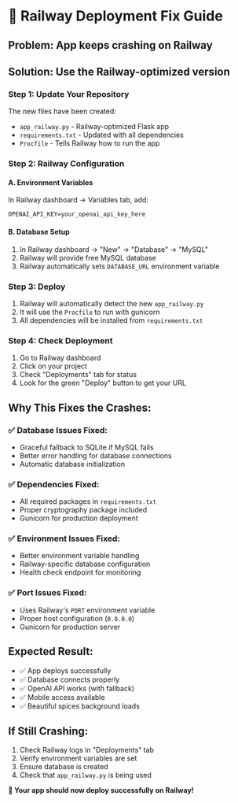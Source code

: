 # 🚀 Railway Deployment Fix Guide

## **Problem**: App keeps crashing on Railway

## **Solution**: Use the Railway-optimized version

### **Step 1: Update Your Repository**
The new files have been created:
- `app_railway.py` - Railway-optimized Flask app
- `requirements.txt` - Updated with all dependencies
- `Procfile` - Tells Railway how to run the app

### **Step 2: Railway Configuration**

#### **A. Environment Variables**
In Railway dashboard → Variables tab, add:
```
OPENAI_API_KEY=your_openai_api_key_here
```

#### **B. Database Setup**
1. In Railway dashboard → "New" → "Database" → "MySQL"
2. Railway will provide free MySQL database
3. Railway automatically sets `DATABASE_URL` environment variable

### **Step 3: Deploy**
1. Railway will automatically detect the new `app_railway.py`
2. It will use the `Procfile` to run with gunicorn
3. All dependencies will be installed from `requirements.txt`

### **Step 4: Check Deployment**
1. Go to Railway dashboard
2. Click on your project
3. Check "Deployments" tab for status
4. Look for the green "Deploy" button to get your URL

## **Why This Fixes the Crashes:**

### **✅ Database Issues Fixed:**
- Graceful fallback to SQLite if MySQL fails
- Better error handling for database connections
- Automatic database initialization

### **✅ Dependencies Fixed:**
- All required packages in `requirements.txt`
- Proper cryptography package included
- Gunicorn for production deployment

### **✅ Environment Issues Fixed:**
- Better environment variable handling
- Railway-specific database configuration
- Health check endpoint for monitoring

### **✅ Port Issues Fixed:**
- Uses Railway's `PORT` environment variable
- Proper host configuration (`0.0.0.0`)
- Gunicorn for production server

## **Expected Result:**
- ✅ App deploys successfully
- ✅ Database connects properly
- ✅ OpenAI API works (with fallback)
- ✅ Mobile access available
- ✅ Beautiful spices background loads

## **If Still Crashing:**
1. Check Railway logs in "Deployments" tab
2. Verify environment variables are set
3. Ensure database is created
4. Check that `app_railway.py` is being used

**🎉 Your app should now deploy successfully on Railway!**
